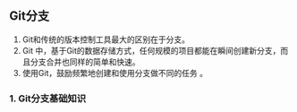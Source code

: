 ## Git分支

1. Git和传统的版本控制工具最大的区别在于分支。
2. Git 中，基于Git的数据存储方式，任何规模的项目都能在瞬间创建新分支，而且分支合并也同样的简单和快速。
3. 使用Git，鼓励频繁地创建和使用分支做不同的任务  。

###      1. Git分支基础知识  

